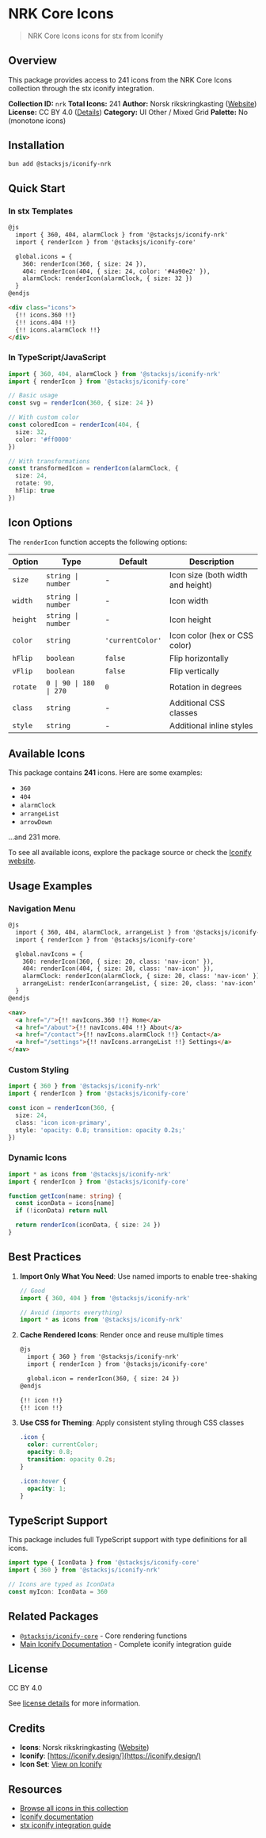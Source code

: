 # NRK Core Icons

> NRK Core Icons icons for stx from Iconify

## Overview

This package provides access to 241 icons from the NRK Core Icons collection through the stx iconify integration.

**Collection ID:** `nrk`
**Total Icons:** 241
**Author:** Norsk rikskringkasting ([Website](https://github.com/nrkno/core-icons))
**License:** CC BY 4.0 ([Details](https://creativecommons.org/licenses/by/4.0/))
**Category:** UI Other / Mixed Grid
**Palette:** No (monotone icons)

## Installation

```bash
bun add @stacksjs/iconify-nrk
```

## Quick Start

### In stx Templates

```html
@js
  import { 360, 404, alarmClock } from '@stacksjs/iconify-nrk'
  import { renderIcon } from '@stacksjs/iconify-core'

  global.icons = {
    360: renderIcon(360, { size: 24 }),
    404: renderIcon(404, { size: 24, color: '#4a90e2' }),
    alarmClock: renderIcon(alarmClock, { size: 32 })
  }
@endjs

<div class="icons">
  {!! icons.360 !!}
  {!! icons.404 !!}
  {!! icons.alarmClock !!}
</div>
```

### In TypeScript/JavaScript

```typescript
import { 360, 404, alarmClock } from '@stacksjs/iconify-nrk'
import { renderIcon } from '@stacksjs/iconify-core'

// Basic usage
const svg = renderIcon(360, { size: 24 })

// With custom color
const coloredIcon = renderIcon(404, {
  size: 32,
  color: '#ff0000'
})

// With transformations
const transformedIcon = renderIcon(alarmClock, {
  size: 24,
  rotate: 90,
  hFlip: true
})
```

## Icon Options

The `renderIcon` function accepts the following options:

| Option | Type | Default | Description |
|--------|------|---------|-------------|
| `size` | `string \| number` | - | Icon size (both width and height) |
| `width` | `string \| number` | - | Icon width |
| `height` | `string \| number` | - | Icon height |
| `color` | `string` | `'currentColor'` | Icon color (hex or CSS color) |
| `hFlip` | `boolean` | `false` | Flip horizontally |
| `vFlip` | `boolean` | `false` | Flip vertically |
| `rotate` | `0 \| 90 \| 180 \| 270` | `0` | Rotation in degrees |
| `class` | `string` | - | Additional CSS classes |
| `style` | `string` | - | Additional inline styles |

## Available Icons

This package contains **241** icons. Here are some examples:

- `360`
- `404`
- `alarmClock`
- `arrangeList`
- `arrowDown`

...and 231 more.

To see all available icons, explore the package source or check the [Iconify website](https://icon-sets.iconify.design/nrk/).

## Usage Examples

### Navigation Menu

```html
@js
  import { 360, 404, alarmClock, arrangeList } from '@stacksjs/iconify-nrk'
  import { renderIcon } from '@stacksjs/iconify-core'

  global.navIcons = {
    360: renderIcon(360, { size: 20, class: 'nav-icon' }),
    404: renderIcon(404, { size: 20, class: 'nav-icon' }),
    alarmClock: renderIcon(alarmClock, { size: 20, class: 'nav-icon' }),
    arrangeList: renderIcon(arrangeList, { size: 20, class: 'nav-icon' })
  }
@endjs

<nav>
  <a href="/">{!! navIcons.360 !!} Home</a>
  <a href="/about">{!! navIcons.404 !!} About</a>
  <a href="/contact">{!! navIcons.alarmClock !!} Contact</a>
  <a href="/settings">{!! navIcons.arrangeList !!} Settings</a>
</nav>
```

### Custom Styling

```typescript
import { 360 } from '@stacksjs/iconify-nrk'
import { renderIcon } from '@stacksjs/iconify-core'

const icon = renderIcon(360, {
  size: 24,
  class: 'icon icon-primary',
  style: 'opacity: 0.8; transition: opacity 0.2s;'
})
```

### Dynamic Icons

```typescript
import * as icons from '@stacksjs/iconify-nrk'
import { renderIcon } from '@stacksjs/iconify-core'

function getIcon(name: string) {
  const iconData = icons[name]
  if (!iconData) return null

  return renderIcon(iconData, { size: 24 })
}
```

## Best Practices

1. **Import Only What You Need**: Use named imports to enable tree-shaking
   ```typescript
   // Good
   import { 360, 404 } from '@stacksjs/iconify-nrk'

   // Avoid (imports everything)
   import * as icons from '@stacksjs/iconify-nrk'
   ```

2. **Cache Rendered Icons**: Render once and reuse multiple times
   ```html
   @js
     import { 360 } from '@stacksjs/iconify-nrk'
     import { renderIcon } from '@stacksjs/iconify-core'

     global.icon = renderIcon(360, { size: 24 })
   @endjs

   {!! icon !!}
   {!! icon !!}
   ```

3. **Use CSS for Theming**: Apply consistent styling through CSS classes
   ```css
   .icon {
     color: currentColor;
     opacity: 0.8;
     transition: opacity 0.2s;
   }

   .icon:hover {
     opacity: 1;
   }
   ```

## TypeScript Support

This package includes full TypeScript support with type definitions for all icons.

```typescript
import type { IconData } from '@stacksjs/iconify-core'
import { 360 } from '@stacksjs/iconify-nrk'

// Icons are typed as IconData
const myIcon: IconData = 360
```

## Related Packages

- [`@stacksjs/iconify-core`](../iconify-core) - Core rendering functions
- [Main Iconify Documentation](../../docs/iconify.md) - Complete iconify integration guide

## License

CC BY 4.0

See [license details](https://creativecommons.org/licenses/by/4.0/) for more information.

## Credits

- **Icons**: Norsk rikskringkasting ([Website](https://github.com/nrkno/core-icons))
- **Iconify**: [https://iconify.design/](https://iconify.design/)
- **Icon Set**: [View on Iconify](https://icon-sets.iconify.design/nrk/)

## Resources

- [Browse all icons in this collection](https://icon-sets.iconify.design/nrk/)
- [Iconify documentation](https://iconify.design/docs/)
- [stx iconify integration guide](../../docs/iconify.md)
